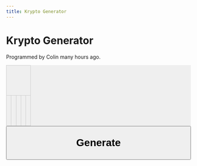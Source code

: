 ```yaml
---
title: Krypto Generator
---
```


# Krypto Generator

Programmed by Colin <span id="hours">many</span> hours ago.

<table id="krypto-table">
  <tr id="goal">
   <td colspan="5">&nbsp;</td>
  </tr>
  <tr id="numbers">
   <td>&nbsp;</td>
   <td>&nbsp;</td>
   <td>&nbsp;</td>
   <td>&nbsp;</td>
   <td>&nbsp;</td>
  </tr>
</table>
<button id="krypto-button" onclick="generateKryptoNumbers()">Generate</button>

<style>
#krypto-table {
    background-color: #efefef;
    font-family: "Crimson Pro", "Georgia", serif;
    font-size: 3.5em;
    font-weight: bold;
    margin-block: var(--lh);
    width: 100%;
}
#krypto-table td {
    border: solid 1px #cccccc;
    padding: 0.25em 0;
    text-align: center;
}
#numbers td {
    width: 20%;
}
#krypto-button {
    font-size: 2em;
    font-weight: bold;
    padding: 1em;
    width: 100%;
    margin-bottom: calc(2 * var(--lh));
}
@media (max-width: 650px) {
  #krypto-table {
    font-size: 3em;
  }
  #krypto-button {
    font-size: 1.6em;
  }
}
</style>

<script>
(function () {
  var cards;

  function updateHours() {
    var programmedDate = 1275489000000;
    var timeSince = Math.round((Date.now() - programmedDate) / 3600000);
    document.getElementById('hours').innerHTML = timeSince;
  }
  document.addEventListener('DOMContentLoaded', updateHours);

  function drawCard() {
    var rand = Math.floor(Math.random() * cards.length);
    var card = cards[rand];
    cards = cards.slice(0, rand).concat(cards.slice(rand + 1));
    return card;
  }

  function generateKryptoNumbers() {
    cards = [
      1,1,1,2,2,2,3,3,3,4,4,4,5,5,5,6,6,6,7,7,7,8,8,8,9,9,9,10,10,10,
      11,11,12,12,13,13,14,14,15,15,16,16,17,17,18,19,20,21,22,23,24,25,
    ];
    var numbers = [];
    for (var i = 0; i < 5; i++) {
      document.getElementById('numbers').cells[i].innerHTML = drawCard();
    }
    document.getElementById('goal').cells[0].innerHTML = drawCard();
  }
  window.generateKryptoNumbers = generateKryptoNumbers;
})();
</script>
